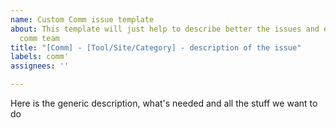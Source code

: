 ```yaml
---
name: Custom Comm issue template
about: This template will just help to describe better the issues and elements for
  comm team
title: "[Comm] - [Tool/Site/Category] - description of the issue"
labels: comm'
assignees: ''

---
```


Here is the generic description, what's needed and all the stuff we want to do
